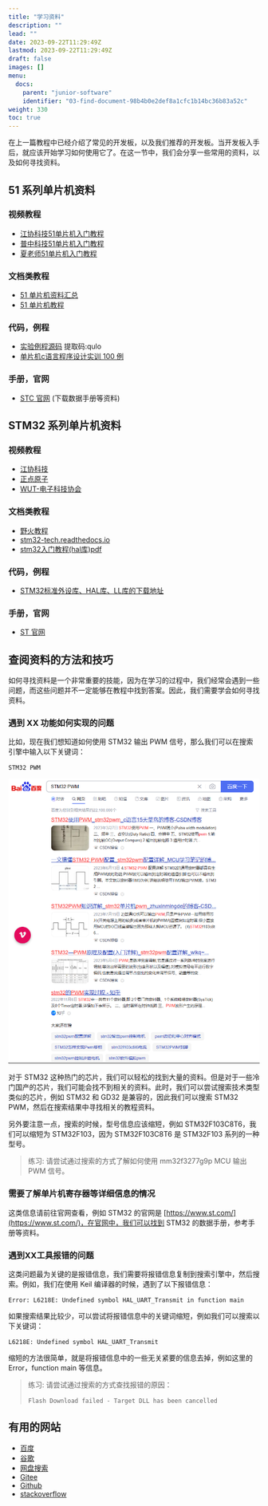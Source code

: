 ```yaml
---
title: "学习资料"
description: ""
lead: ""
date: 2023-09-22T11:29:49Z
lastmod: 2023-09-22T11:29:49Z
draft: false
images: []
menu:
  docs:
    parent: "junior-software"
    identifier: "03-find-document-98b4b0e2def8a1cfc1b14bc36b83a52c"
weight: 330
toc: true
---
```


在上一篇教程中已经介绍了常见的开发板，以及我们推荐的开发板。当开发板入手后，就应该开始学习如何使用它了。在这一节中，我们会分享一些常用的资料，以及如何寻找资料。

## 51 系列单片机资料

### 视频教程

- [江协科技51单片机入门教程](https://www.bilibili.com/video/BV1Mb411e7re/)
- [普中科技51单片机入门教程](https://www.bilibili.com/video/BV1RB4y1i71i)
- [夏老师51单片机入门教程](https://www.bilibili.com/video/BV1Kt411Q7aV)

### 文档类教程

- [51 单片机资料汇总](https://yun.baidu.com/s/1dDLcIad)
- [51 单片机教程](https://yun.baidu.com/s/1hrgdEfU)

### 代码，例程

- [实验例程源码](https://pan.baidu.com/s/1gcGS4SLDmbmlOvTHZSkcnw) 提取码:qulo
- [单片机c语言程序设计实训 100 例](https://yun.baidu.com/s/1jI8hD1G)

### 手册，官网

- [STC 官网](http://www.stcmcudata.com/) (下载数据手册等资料)


## STM32 系列单片机资料

### 视频教程

- [江协科技](https://www.bilibili.com/video/BV1th411z7sn)
- [正点原子](https://www.bilibili.com/video/BV1bv4y1R7dp)
- [WUT-电子科技协会](https://www.bilibili.com/video/BV1q4411d7RX)

### 文档类教程

- [野火教程](https://doc.embedfire.com/mcu/stm32/f103/hal_generalzh/latest/doc/chapter1/chapter1.html)
- [stm32-tech.readthedocs.io](https://stm32-tech.readthedocs.io/en/latest/base/00%E5%89%8D%E8%A8%80.html)
- [ stm32入门教程(hal库)pdf](https://yun.baidu.com/s/1gffZ0Pl)
  
### 代码，例程

- [STM32标准外设库、HAL库、LL库的下载地址](https://zhuanlan.zhihu.com/p/425059755)

### 手册，官网

- [ST 官网](https://www.st.com/)


## 查阅资料的方法和技巧

如何寻找资料是一个非常重要的技能，因为在学习的过程中，我们经常会遇到一些问题，而这些问题并不一定能够在教程中找到答案。因此，我们需要学会如何寻找资料。

### 遇到 XX 功能如何实现的问题

比如，现在我们想知道如何使用 STM32 输出 PWM 信号，那么我们可以在搜索引擎中输入以下关键词：
```
STM32 PWM
```

![即可获取大量相关的资料](image.png)

对于 STM32 这种热门的芯片，我们可以轻松的找到大量的资料。但是对于一些冷门国产的芯片，我们可能会找不到相关的资料。此时，我们可以尝试搜索技术类型类似的芯片，例如 STM32 和 GD32 是兼容的，因此我们可以搜索 STM32 PWM，然后在搜索结果中寻找相关的教程资料。

另外要注意一点，搜索的时候，型号信息应该缩短，例如 STM32F103C8T6，我们可以缩短为 STM32F103，因为 STM32F103C8T6 是 STM32F103 系列的一种型号。

> 练习: 请尝试通过搜索的方式了解如何使用 mm32f3277g9p MCU 输出 PWM 信号。

### 需要了解单片机寄存器等详细信息的情况

这类信息请前往官网查看，例如 STM32 的官网是 [https://www.st.com/](https://www.st.com/)，在官网中，我们可以找到 STM32 的数据手册，参考手册等资料。


### 遇到XX工具报错的问题

这类问题最为关键的是报错信息，我们需要将报错信息复制到搜索引擎中，然后搜索。例如，我们在使用 Keil 编译器的时候，遇到了以下报错信息：

```
Error: L6218E: Undefined symbol HAL_UART_Transmit in function main
```

如果搜索结果比较少，可以尝试将报错信息中的关键词缩短，例如我们可以搜索以下关键词：

```
L6218E: Undefined symbol HAL_UART_Transmit
```
缩短的方法很简单，就是将报错信息中的一些无关紧要的信息去掉，例如这里的 Error，function main 等信息。

> 练习: 请尝试通过搜索的方式查找报错的原因：
> ```
> Flash Download failed - Target DLL has been cancelled
> ```

## 有用的网站

- [百度](https://www.baidu.com/)
- [谷歌](https://www.google.com/)
- [网盘搜索](http://www.vpansou.com/)
- [Gitee](https://gitee.com/)
- [Github](https://github.com/)
- [stackoverflow](https://stackoverflow.com/)